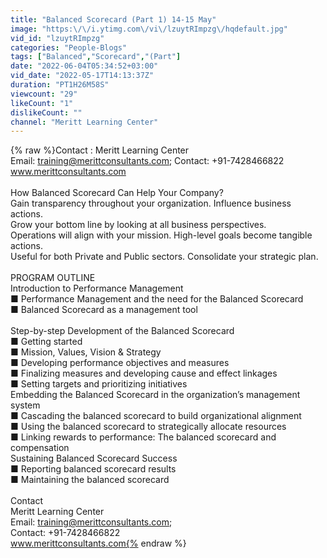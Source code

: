 ```yaml
---
title: "Balanced Scorecard (Part 1) 14-15 May"
image: "https:\/\/i.ytimg.com\/vi\/lzuytRImpzg\/hqdefault.jpg"
vid_id: "lzuytRImpzg"
categories: "People-Blogs"
tags: ["Balanced","Scorecard","(Part"]
date: "2022-06-04T05:34:52+03:00"
vid_date: "2022-05-17T14:13:37Z"
duration: "PT1H26M58S"
viewcount: "29"
likeCount: "1"
dislikeCount: ""
channel: "Meritt Learning Center"
---
```

{% raw %}Contact : Meritt Learning Center<br />Email: training@merittconsultants.com; Contact: +91-7428466822<br />www.merittconsultants.com<br /><br />How Balanced Scorecard Can Help Your Company?<br />Gain transparency throughout your organization. Influence business actions.<br />Grow your bottom line by looking at all business perspectives.<br />Operations will align with your mission. High-level goals become tangible actions.<br />Useful for both Private and Public sectors. Consolidate your strategic plan.<br /><br />PROGRAM OUTLINE<br />Introduction to Performance Management<br />■ Performance Management and the need for the Balanced Scorecard<br />■ Balanced Scorecard as a management tool<br /> <br />Step-by-step Development of the Balanced Scorecard<br />■ Getting started<br />■ Mission, Values, Vision &amp; Strategy<br />■ Developing performance objectives and measures<br />■ Finalizing measures and developing cause and effect linkages<br />■ Setting targets and prioritizing initiatives <br />Embedding the Balanced Scorecard in the organization’s management system<br />■ Cascading the balanced scorecard to build organizational alignment<br />■ Using the balanced scorecard to strategically allocate resources<br />■ Linking rewards to performance: The balanced scorecard and compensation <br />Sustaining Balanced Scorecard Success<br />■ Reporting balanced scorecard results<br />■ Maintaining the balanced scorecard<br /><br />Contact<br />Meritt Learning Center<br />Email: training@merittconsultants.com;<br />Contact: +91-7428466822<br />www.merittconsultants.com{% endraw %}
